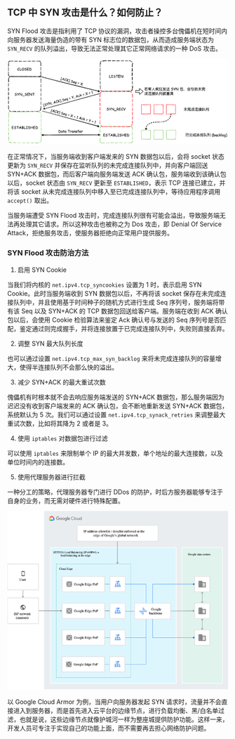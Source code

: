 

## TCP 中 SYN 攻击是什么？如何防止？

SYN Flood 攻击是指利用了 TCP 协议的漏洞，攻击者操控多台傀儡机在短时间内向服务器发送海量伪造的带有 SYN 标志位的数据包，从而造成服务端状态为 `SYN_RECV` 的队列溢出，导致无法正常处理其它正常网络请求的一种 DoS 攻击。

![Alt text](../images/1619766123992.png)

在正常情况下，当服务端收到客户端发来的 SYN 数据包以后，会将 socket 状态更新为 `SYN_RECV` 并保存在监听队列的未完成连接队列中，并向客户端回送 SYN+ACK 数据包，而后客户端向服务端发送 ACK 确认包，服务端收到该确认包以后，socket 状态由 `SYN_RECV` 更新至 `ESTABLISHED`，表示 TCP 连接已建立，并将该 socket 从未完成连接队列中移入至已完成连接队列中，等待应用程序调用 `accept()` 取出。

当服务端遭受 SYN Flood 攻击时，完成连接队列很有可能会溢出，导致服务端无法再处理其它请求。所以这种攻击也被称之为 Dos 攻击，即 Denial Of Service Attack，拒绝服务攻击，使服务器拒绝向正常用户提供服务。

### SYN Flood 攻击防治方法

1. 启用 SYN Cookie

当我们将内核的 `net.ipv4.tcp_syncookies` 设置为 1 时，表示启用 SYN Cookie。此时当服务端收到 SYN 数据包以后，不再将该 socket 保存在未完成连接队列中，并且使用基于时间种子的随机方式进行生成 Seq 序列号，服务端将带有该 Seq 以及 SYN+ACK 的 TCP 数据包回送给客户端。服务端在收到 ACK 确认包以后，会使用 Cookie 检验算法来鉴定 Ack 确认号与发送的 Seq 序列号是否匹配，鉴定通过则完成握手，并将连接放置于已完成连接队列中，失败则直接丢弃。

2. 调整 SYN 最大队列长度

也可以通过设置 `net.ipv4.tcp_max_syn_backlog` 来将未完成连接队列的容量增大，使得半连接队列不会那么快的溢出。

3. 减少 SYN+ACK 的最大重试次数

傀儡机有时根本就不会去响应服务端发送的 SYN+ACK 数据包，那么服务端因为迟迟没有收到客户端发来的 ACK 确认包，会不断地重新发送 SYN+ACK 数据包，系统默认为 5 次。我们可以通过设置 `net.ipv4.tcp_synack_retries` 来调整最大重试次数，比如将其降为 2 或者是 3。

4. 使用 `iptables` 对数据包进行过滤

可以使用 `iptables` 来限制单个 IP 的最大并发数，单个地址的最大连接数，以及单位时间内的连接数。

5. 使用代理服务器进行拦截

一种分工的策略，代理服务器专门进行 DDos 的防护，时后方服务器能够专注于自身的业务，而无需对硬件进行特殊配置。

![Alt text](../images/1620785460173.png)

以 Google Cloud Armor 为例，当用户向服务器发起 SYN 请求时，流量并不会直接进入到服务器，而是首先进入云平台的边缘节点，进行负载均衡、黑/白名单过滤，也就是说，这些边缘节点就像护城河一样为整座城提供防护功能。这样一来，开发人员可专注于实现自己的功能上面，而不需要再去担心网络防护问题。